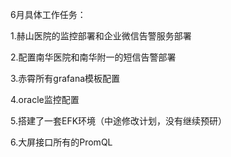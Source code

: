 6月具体工作任务：

1.赫山医院的监控部署和企业微信告警服务部署

2.配置南华医院和南华附一的短信告警部署

3.赤霄所有grafana模板配置

4.oracle监控配置

5.搭建了一套EFK环境（中途修改计划，没有继续预研）

6.大屏接口所有的PromQL

